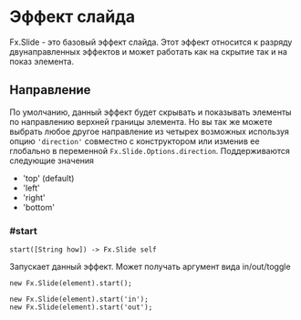# Эффект слайда

Fx.Slide - это базовый эффект слайда. Этот эффект относится к разряду
двунаправленных эффектов и может работать как на скрытие так и на показ элемента.

## Направление

По умолчанию, данный эффект будет скрывать и показывать элементы по
направлению верхней границы элемента. Но вы так же можете выбрать любое
другое направление из четырех возможных используя опцию `'direction'`
совместно с конструктором или изменив ее глобально в переменной
`Fx.Slide.Options.direction`. Поддерживаются следующие значения

* 'top' (default)
* 'left'
* 'right'
* 'bottom'

### #start

    start([String how]) -> Fx.Slide self

Запускает данный эффект. Может получать аргумент вида in/out/toggle

    new Fx.Slide(element).start();

    new Fx.Slide(element).start('in');
    new Fx.Slide(element).start('out');

